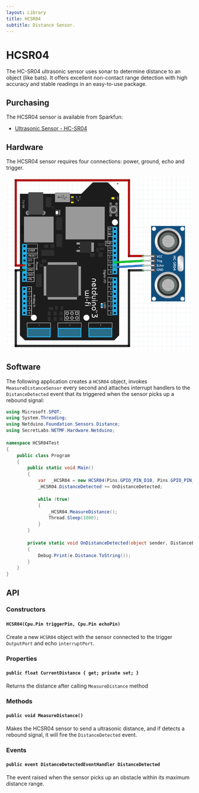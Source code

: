 ```yaml
---
layout: Library
title: HCSR04
subtitle: Distance Sensor.
---
```


# HCSR04

The HC-SR04 ultrasonic sensor uses sonar to determine distance to an object (like bats). It offers excellent non-contact range detection with high accuracy and stable readings in an easy-to-use package.

## Purchasing

The HCSR04 sensor is available from Sparkfun:

* [Ultrasonic Sensor - HC-SR04](https://www.sparkfun.com/products/13959)

## Hardware

The HCSR04 sensor requires four connections: power, ground, echo and trigger.

![HCSR04 and Netduino](HCSR04-Circuit.png)

## Software

The following application creates a `HCSR04` object, invokes `MeasureDistanceSensor` every second and attaches interrupt handlers to the `DistanceDetected` event that its triggered when the sensor picks up a rebound signal:

```csharp
using Microsoft.SPOT;
using System.Threading;
using Netduino.Foundation.Sensors.Distance;
using SecretLabs.NETMF.Hardware.Netduino;

namespace HCSR04Test
{
    public class Program
    {
        public static void Main()
        {
            var  _HCSR04 = new HCSR04(Pins.GPIO_PIN_D10, Pins.GPIO_PIN_D9);
            _HCSR04.DistanceDetected += OnDistanceDetected;

            while (true)
            {
                _HCSR04.MeasureDistance();
                Thread.Sleep(1000);
            }
        }

        private static void OnDistanceDetected(object sender, DistanceEventArgs e) 
        {
            Debug.Print(e.Distance.ToString());
        }
    }
}
```

## API

### Constructors

#### `HCSR04(Cpu.Pin triggerPin, Cpu.Pin echoPin)`

Create a new `HCSR04` object with the sensor connected to the trigger `OutputPort` and echo `interruptPort`.

### Properties

#### `public float CurrentDistance { get; private set; }`

Returns the distance after calling `MeasureDistance` method

### Methods

#### `public void MeasureDistance()`

Makes the HCSR04 sensor to send a ultrasonic distance, and if detects a rebound signal, it will fire the `DistanceDetected` event.

### Events

#### `public event DistanceDetectedEventHandler DistanceDetected`

The event raised when the sensor picks up an obstacle within its maximum distance range.